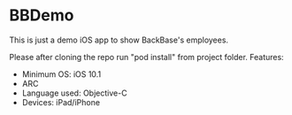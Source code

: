 # BBDemo
This is just a demo iOS app to show BackBase's employees.

Please after cloning the repo run "pod install" from project folder.
Features:
- Minimum OS: iOS 10.1
- ARC
- Language used: Objective-C
- Devices: iPad/iPhone
